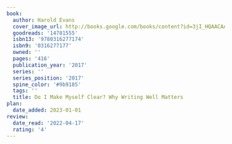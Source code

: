 ```yaml
---
book:
  author: Harold Evans
  cover_image_url: http://books.google.com/books/content?id=3jI_HQAACAAJ&printsec=frontcover&img=1&zoom=1&source=gbs_api
  goodreads: '14781555'
  isbn13: '9780316277174'
  isbn9: '0316277177'
  owned: ''
  pages: '416'
  publication_year: '2017'
  series: ''
  series_position: '2017'
  spine_color: '#9b9185'
  tags: ''
  title: Do I Make Myself Clear? Why Writing Well Matters
plan:
  date_added: 2023-01-01
review:
  date_read: '2022-04-17'
  rating: '4'
---
```

